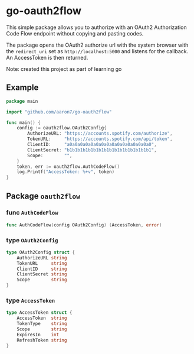 go-oauth2flow
=============

This simple package allows you to authorize with an OAuth2 Authorization Code Flow
endpoint without copying and pasting codes.

The package opens the OAuth2 authorize url with the system browser with the `redirect_uri` set as
`http://localhost:5000` and listens for the callback. An AccessToken is then returned.

Note: created this project as part of learning go

## Example

```go
package main

import "github.com/aaron7/go-oauth2flow"

func main() {
	config := oauth2flow.OAuth2Config{
		AuthorizeURL: "https://accounts.spotify.com/authorize",
		TokenURL:     "https://accounts.spotify.com/api/token",
		ClientID:     "a0a0a0a0a0a0a0a0a0a0a0a0a0a0a0a0",
		ClientSecret: "b1b1b1b1b1b1b1b1b1b1b1b1b1b1b1b1",
		Scope:        "",
	}
	token, err := oauth2flow.AuthCodeFlow()
	log.Printf("AccessToken: %+v", token)
}
```

## Package `oauth2flow`

### func `AuthCodeFlow`
```go
func AuthCodeFlow(config OAuth2Config) (AccessToken, error)
```


### type `OAuth2Config`

```go
type OAuth2Config struct {
	AuthorizeURL string
	TokenURL     string
	ClientID     string
	ClientSecret string
	Scope        string
}
```

### type `AccessToken`

```go
type AccessToken struct {
	AccessToken  string
	TokenType    string
	Scope        string
	ExpiresIn    int
	RefreshToken string
}
```


